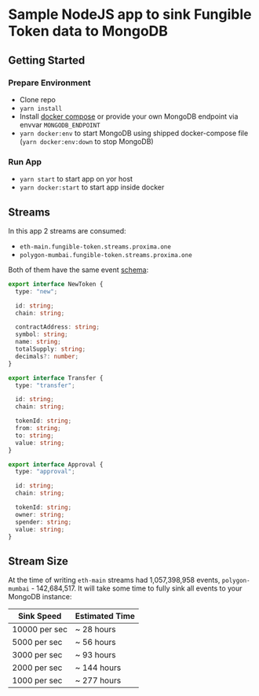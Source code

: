 # Sample NodeJS app to sink Fungible Token data to MongoDB

## Getting Started

### Prepare Environment

- Clone repo
- `yarn install`
- Install [docker compose](https://docs.docker.com/compose/) or provide your own MongoDB endpoint via envvar `MONGODB_ENDPOINT`
- `yarn docker:env` to start MongoDB using shipped docker-compose file (`yarn docker:env:down` to stop MongoDB)

### Run App

- `yarn start` to start app on yor host
- `yarn docker:start` to start app inside docker

## Streams

In this app 2 streams are consumed:

- `eth-main.fungible-token.streams.proxima.one`
- `polygon-mumbai.fungible-token.streams.proxima.one`

Both of them have the same event [schema](https://github.com/proxima-one/stream-schemas/tree/master/packages/fungible-token):

```typescript
export interface NewToken {
  type: "new";

  id: string;
  chain: string;

  contractAddress: string;
  symbol: string;
  name: string;
  totalSupply: string;
  decimals?: number;
}

export interface Transfer {
  type: "transfer";

  id: string;
  chain: string;

  tokenId: string;
  from: string;
  to: string;
  value: string;
}

export interface Approval {
  type: "approval";

  id: string;
  chain: string;

  tokenId: string;
  owner: string;
  spender: string;
  value: string;
}

```

## Stream Size

At the time of writing `eth-main` streams had 1,057,398,958 events, `polygon-mumbai` - 142,684,517. 
It will take some time to fully sink all events to your MongoDB instance:

| Sink Speed    | Estimated Time |
|---------------|----------------|
| 10000 per sec | ~ 28 hours     |
| 5000 per sec  | ~ 56 hours     |
| 3000 per sec  | ~ 93 hours     |
| 2000 per sec  | ~ 144 hours    |
| 1000 per sec  | ~ 277 hours    |

    
